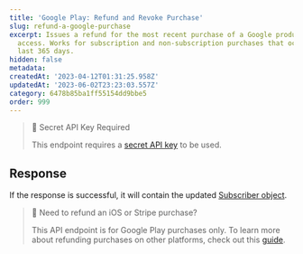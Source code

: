 ```yaml
---
title: 'Google Play: Refund and Revoke Purchase'
slug: refund-a-google-purchase
excerpt: Issues a refund for the most recent purchase of a Google product and revokes
  access. Works for subscription and non-subscription purchases that occurred in the
  last 365 days.
hidden: false
metadata: 
createdAt: '2023-04-12T01:31:25.958Z'
updatedAt: '2023-06-02T23:23:03.557Z'
category: 6478b85ba1ff55154dd9bbe5
order: 999
---
```

> 🚧 Secret API Key Required
> 
> This endpoint requires a [secret API key](doc:authentication) to be used.

## Response

If the response is successful, it will contain the updated [Subscriber object](ref:subscribers#the-subscriber-object).

> 📘 Need to refund an iOS or Stripe purchase?
> 
> This API endpoint is for Google Play purchases only. To learn more about refunding purchases on other platforms, check out this [guide](doc:managing-subscriptions#refunding-purchases).